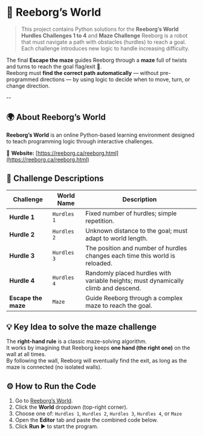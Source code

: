 # 🤖 Reeborg’s World

> This project contains Python solutions for the **Reeborg’s World Hurdles Challenges 1 to 4** and **Maze Challenge** 
Reeborg is a robot that must navigate a path with obstacles (hurdles) to reach a goal.  
Each challenge introduces new logic to handle increasing difficulty.

The final **Escape the maze** guides Reeborg through a **maze** full of twists and turns to reach the goal flag/exit 🏁.  
Reeborg must **find the correct path automatically** — without pre-programmed directions — by using logic to decide when to move, turn, or change direction.

--

## 🌍 About Reeborg’s World
**Reeborg’s World** is an online Python-based learning environment designed to teach programming logic through interactive challenges.

🔗 **Website:** [https://reeborg.ca/reeborg.html](https://reeborg.ca/reeborg.html)


## 🧱 Challenge Descriptions

| Challenge | World Name | Description |
|------------|-------------|-------------|
| **Hurdle 1** | `Hurdles 1` | Fixed number of hurdles; simple repetition. |
| **Hurdle 2** | `Hurdles 2` | Unknown distance to the goal; must adapt to world length. |
| **Hurdle 3** | `Hurdles 3` | The position and number of hurdles changes each time this world is reloaded.|
| **Hurdle 4** | `Hurdles 4` | Randomly placed hurdles with variable heights; must dynamically climb and descend. |
| **Escape the maze** | `Maze` | Guide Reeborg through a complex maze to reach the goal. |


## 💡 Key Idea to solve the **maze challenge**

The **right-hand rule** is a classic maze-solving algorithm.  
It works by imagining that Reeborg keeps **one hand (the right one)** on the wall at all times.  
By following the wall, Reeborg will eventually find the exit, as long as the maze is connected (no isolated walls).


## ⚙️ How to Run the Code

1. Go to [Reeborg’s World](https://reeborg.ca/reeborg.html).
2. Click the **World** dropdown (top-right corner).
3. Choose one of: `Hurdles 1`, `Hurdles 2`, `Hurdles 3`, `Hurdles 4`, or `Maze`
4. Open the **Editor** tab and paste the combined code below.
5. Click **Run** ▶️ to start the program.


